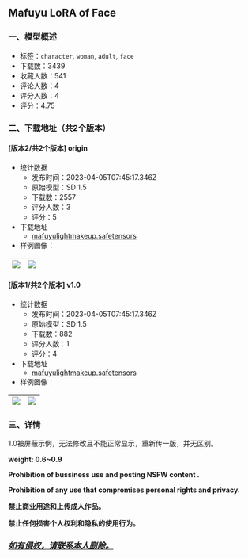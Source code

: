 ## Mafuyu LoRA of Face
### 一、模型概述

- 标签：`character`, `woman`, `adult`, `face`
- 下载数：3439
- 收藏人数：541
- 评论人数：4
- 评分人数：4
- 评分：4.75

### 二、下载地址（共2个版本）

#### [版本2/共2个版本] origin

- 统计数据
  - 发布时间：2023-04-05T07:45:17.346Z
  - 原始模型：SD 1.5
  - 下载数：2557
  - 评分人数：3
  - 评分：5
- 下载地址
  - [mafuyulightmakeup.safetensors](https://civitai.com/api/download/models/36624)
- 样例图像：

| <img src="https://image.civitai.com/xG1nkqKTMzGDvpLrqFT7WA/b802502c-a019-49c8-a71d-723a0fb2ea00/width=450/431862.jpeg" /> | <img src="https://image.civitai.com/xG1nkqKTMzGDvpLrqFT7WA/85348e45-d1b6-406a-f533-0c6a9617c000/width=450/431867.jpeg" /> |
| ---- | ---- |

#### [版本1/共2个版本] v1.0

- 统计数据
  - 发布时间：2023-04-05T07:45:17.346Z
  - 原始模型：SD 1.5
  - 下载数：882
  - 评分人数：1
  - 评分：4
- 下载地址
  - [mafuyulightmakeup.safetensors](https://civitai.com/api/download/models/35792)
- 样例图像：

| <img src="https://image.civitai.com/xG1nkqKTMzGDvpLrqFT7WA/4c9e0696-083d-4971-c1f0-bcbe689d5500/width=450/431887.jpeg" /> | <img src="https://image.civitai.com/xG1nkqKTMzGDvpLrqFT7WA/a39dade1-62dc-40a9-4821-4a9bd9d36600/width=450/431888.jpeg" /> |
| ---- | ---- |


### 三、详情
<p>1.0被屏蔽示例，无法修改且不能正常显示，重新传一版，并无区别。</p><p><strong>weight: 0.6~0.9</strong></p><p><strong>Prohibition of bussiness use and posting NSFW content .</strong></p><p><strong>Prohibition of any use that compromises personal rights and privacy.</strong></p><p><strong>禁止商业用途和上传成人作品。</strong></p><p><strong>禁止任何损害个人权利和隐私的使用行为。</strong></p><p></p><h3><strong><em><u>如有侵权，请联系本人删除。</u></em></strong></h3>